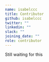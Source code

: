 ```yaml
---
name: isabelccc
title: Contributor
github: isabelccc
twitter: ""
linkedin: ""
slack: ""
joining_date: ""
role: contributor
---
```


Still waiting for this
